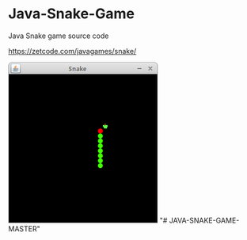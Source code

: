 # Java-Snake-Game
Java Snake game source code

https://zetcode.com/javagames/snake/  

![Snake game screenshot](snake.png)
"# JAVA-SNAKE-GAME-MASTER" 
